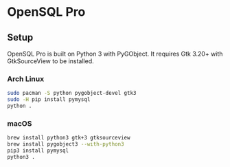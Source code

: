 # OpenSQL Pro

## Setup

OpenSQL Pro is built on Python 3 with PyGObject. It requires Gtk 3.20+ with GtkSourceView to be installed.

### Arch Linux

```bash
sudo pacman -S python pygobject-devel gtk3
sudo -H pip install pymysql
python .
```

### macOS

```bash
brew install python3 gtk+3 gtksourceview
brew install pygobject3 --with-python3
pip3 install pymysql
python3 .
```
